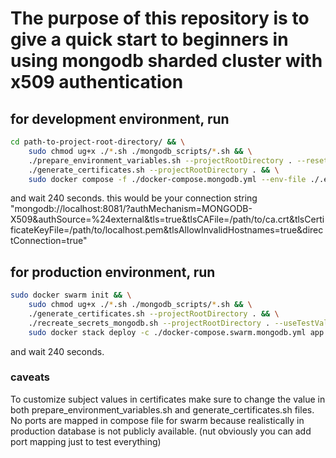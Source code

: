 # The purpose of this repository is to give a quick start to beginners in using mongodb sharded cluster with x509 authentication

## for development environment, run

```bash
cd path-to-project-root-directory/ && \
    sudo chmod ug+x ./*.sh ./mongodb_scripts/*.sh && \
    ./prepare_environment_variables.sh --projectRootDirectory . --reset && \
    ./generate_certificates.sh --projectRootDirectory . && \
    sudo docker compose -f ./docker-compose.mongodb.yml --env-file ./.env up -d --build --remove-orphans -V
```

and wait 240 seconds.
this would be your connection string "mongodb://localhost:8081/?authMechanism=MONGODB-X509&authSource=%24external&tls=true&tlsCAFile=/path/to/ca.crt&tlsCertificateKeyFile=/path/to/localhost.pem&tlsAllowInvalidHostnames=true&directConnection=true"

## for production environment, run

```bash
sudo docker swarm init && \
    sudo chmod ug+x ./*.sh ./mongodb_scripts/*.sh && \
    ./generate_certificates.sh --projectRootDirectory . && \
    ./recreate_secrets_mongodb.sh --projectRootDirectory . --useTestValues && \
    sudo docker stack deploy -c ./docker-compose.swarm.mongodb.yml app
```

and wait 240 seconds.

### caveats

To customize subject values in certificates make sure to change the value in both prepare_environment_variables.sh and generate_certificates.sh files.
No ports are mapped in compose file for swarm because realistically in production database is not publicly available. (nut obviously you can add port mapping just to test everything)
